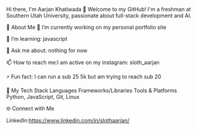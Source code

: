 Hi there, I'm Aarjan Khatiwada 👋
Welcome to my GitHub!
I'm a freshman at Southern Utah University, passionate about full-stack development and AI.

💫 About Me
🔭 I’m currently working on my personal portfolio site

🌱 I’m learning: javascript

💬 Ask me about: nothing for now

📫 How to reach me:I am active on my instagram: sloth_aarjan

⚡ Fun fact: I can run a sub 25 5k but am trying to reach sub 20

🚀 My Tech Stack
Languages	Frameworks/Libraries	Tools & Platforms
Python, JavaScript, Git, Linux

🌐 Connect with Me

LinkedIn:https://www.linkedin.com/in/slothaarjan/
